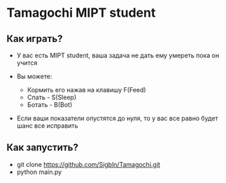 # Tamagochi MIPT student #

## Как играть? ##

+ У вас есть MIPT student, ваша задача не дать ему умереть пока он учится
+ Вы можете:
    + Кормить его нажав на клавишу F(Feed)
    + Спать - S(Sleep)
    + Ботать - B(Bot)

+ Если ваши показатели опустятся до нуля, то у вас все равно будет шанс все
  исправить

## Как запустить? ##

+ git clone https://github.com/Sigbln/Tamagochi.git
+ python main.py
    
